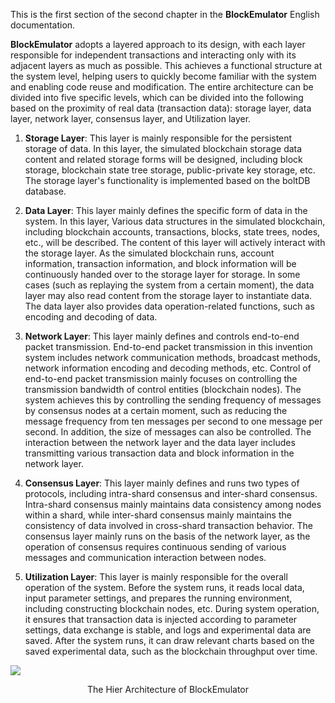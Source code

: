 
This is the first section of the second chapter in the **BlockEmulator** English documentation. 

**BlockEmulator** adopts a layered approach to its design, with each layer responsible for independent transactions and interacting only with its adjacent layers as much as possible. This achieves a functional structure at the system level, helping users to quickly become familiar with the system and enabling code reuse and modification. The entire architecture can be divided into five specific levels, which can be divided into the following based on the proximity of real data (transaction data): storage layer, data layer, network layer, consensus layer, and Utilization layer.

1. **Storage Layer**: This layer is mainly responsible for the persistent storage of data. In this layer, the simulated blockchain storage data content and related storage forms will be designed, including block storage, blockchain state tree storage, public-private key storage, etc. The storage layer's functionality is implemented based on the boltDB database.

2. **Data Layer**: This layer mainly defines the specific form of data in the system. In this layer, Various data structures in the simulated blockchain, including blockchain accounts, transactions, blocks, state trees, nodes, etc., will be described. The content of this layer will actively interact with the storage layer. As the simulated blockchain runs, account information, transaction information, and block information will be continuously handed over to the storage layer for storage. In some cases (such as replaying the system from a certain moment), the data layer may also read content from the storage layer to instantiate data. The data layer also provides data operation-related functions, such as encoding and decoding of data.

3. **Network Layer**: This layer mainly defines and controls end-to-end packet transmission. End-to-end packet transmission in this invention system includes network communication methods, broadcast methods, network information encoding and decoding methods, etc. Control of end-to-end packet transmission mainly focuses on controlling the transmission bandwidth of control entities (blockchain nodes). The system achieves this by controlling the sending frequency of messages by consensus nodes at a certain moment, such as reducing the message frequency from ten messages per second to one message per second. In addition, the size of messages can also be controlled. The interaction between the network layer and the data layer includes transmitting various transaction data and block information in the network layer.

4. **Consensus Layer**: This layer mainly defines and runs two types of protocols, including intra-shard consensus and inter-shard consensus. Intra-shard consensus mainly maintains data consistency among nodes within a shard, while inter-shard consensus mainly maintains the consistency of data involved in cross-shard transaction behavior. The consensus layer mainly runs on the basis of the network layer, as the operation of consensus requires continuous sending of various messages and communication interaction between nodes.

5. **Utilization Layer**: This layer is mainly responsible for the overall operation of the system. Before the system runs, it reads local data, input parameter settings, and prepares the running environment, including constructing blockchain nodes, etc. During system operation, it ensures that transaction data is injected according to parameter settings, data exchange is stable, and logs and experimental data are saved. After the system runs, it can draw relevant charts based on the saved experimental data, such as the blockchain throughput over time.
   

![](https://github.com/HuangLab-SYSU/block-emulator/edit/main/docs/en/SystemArch.png)
 <center>The Hier Architecture of BlockEmulator </center>
